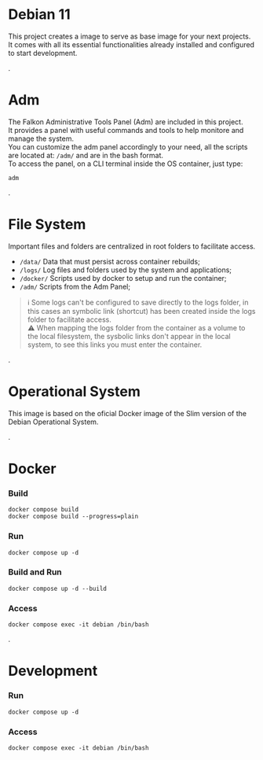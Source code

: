 # Debian 11
This project creates a image to serve as base image for your next projects.  
It comes with all its essential functionalities already installed and configured to start development.  

.
# Adm
The Falkon Administrative Tools Panel (Adm) are included in this project.  
It provides a panel with useful commands and tools to help monitore and manage the system.  
You can customize the adm panel accordingly to your need, all the scripts are located at: ``` /adm/ ``` and are in the bash format.  
To access the panel, on a CLI terminal inside the OS container, just type:  
```
adm
```

.
# File System
Important files and folders are centralized in root folders to facilitate access.  
- ``` /data/ ``` Data that must persist across container rebuilds;
- ``` /logs/ ``` Log files and folders used by the system and applications;
- ``` /docker/ ``` Scripts used by docker to setup and run the container;
- ``` /adm/ ``` Scripts from the Adm Panel;  

> :information_source: Some logs can't be configured to save directly to the logs folder, in this cases an symbolic link (shortcut) has been created inside the logs folder to facilitate access.  
> :warning: When mapping the logs folder from the container as a volume to the local filesystem, the sysbolic links don't appear in the local system, to see this links you must enter the container.  

.
# Operational System
This image is based on the oficial Docker image of the Slim version of the Debian Operational System.


.
# Docker
### Build
	docker compose build  
	docker compose build --progress=plain  
### Run
	docker compose up -d
### Build and Run
	docker compose up -d --build
### Access
	docker compose exec -it debian /bin/bash

.
# Development
### Run
	docker compose up -d	
### Access
	docker compose exec -it debian /bin/bash
